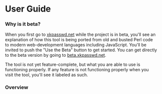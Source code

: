 # User Guide

### Why is it beta?

When you first go to [xkpasswd.net](https://xkpasswd.net) while the project is in beta, you'll see an explanation of how this tool is being ported from old and busted Perl code to modern web-development languages including JavaScript. You'll be invited to push the "Use the Beta" button to get started. You can get directly to the beta version by going to [beta.xkpasswd.net](https://beta.xkpasswd.net).

The tool is not yet feature-complete, but what you are able to use is functioning properly. If any feature is not functioning properly when you visit the tool, you'll see it labeled as such.

### Overview

